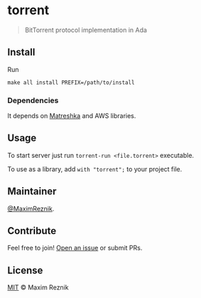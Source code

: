 # torrent

>  BitTorrent protocol implementation in Ada

## Install

Run
```
make all install PREFIX=/path/to/install
```

### Dependencies
It depends on [Matreshka](https://forge.ada-ru.org/matreshka) and AWS libraries.

## Usage

To start server just run `torrent-run <file.torrent>` executable.

To use as a library, add `with "torrent";` to your project file.

## Maintainer

[@MaximReznik](https://github.com/reznikmm).

## Contribute

Feel free to join!
[Open an issue](https://github.com/reznikmm/torrent/issues/new) or submit PRs.

## License

[MIT](LICENSE) © Maxim Reznik
